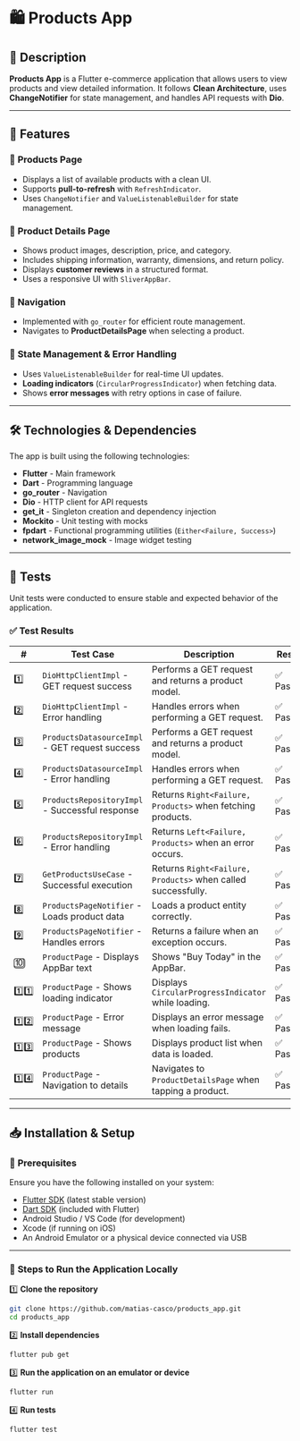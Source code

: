 # 🛍️ Products App  

## 📌 Description  
**Products App** is a Flutter e-commerce application that allows users to view products and view detailed information. It follows **Clean Architecture**, uses **ChangeNotifier** for state management, and handles API requests with **Dio**.  

---

## 🚀 Features  

### 🔹 **Products Page**
- Displays a list of available products with a clean UI.  
- Supports **pull-to-refresh** with `RefreshIndicator`.  
- Uses `ChangeNotifier` and `ValueListenableBuilder` for state management.

### 🔹 **Product Details Page**
- Shows product images, description, price, and category.  
- Includes shipping information, warranty, dimensions, and return policy.  
- Displays **customer reviews** in a structured format.  
- Uses a responsive UI with `SliverAppBar`.

### 🔹 **Navigation**
- Implemented with `go_router` for efficient route management.  
- Navigates to **ProductDetailsPage** when selecting a product.  

### 🔹 **State Management & Error Handling**
- Uses `ValueListenableBuilder` for real-time UI updates.  
- **Loading indicators** (`CircularProgressIndicator`) when fetching data.  
- Shows **error messages** with retry options in case of failure.

---

## 🛠️ Technologies & Dependencies  
The app is built using the following technologies:  

- **Flutter** - Main framework  
- **Dart** - Programming language  
- **go_router** - Navigation  
- **Dio** - HTTP client for API requests
- **get_it** - Singleton creation and dependency injection
- **Mockito** - Unit testing with mocks  
- **fpdart** - Functional programming utilities (`Either<Failure, Success>`)  
- **network_image_mock** - Image widget testing

---

## 🧪 Tests  

Unit tests were conducted to ensure stable and expected behavior of the application.  

### ✅ **Test Results**  

| **#** | **Test Case** | **Description** | **Result** |
|---|----------------------|---------------|-------------|
| 1️⃣ | `DioHttpClientImpl` - GET request success | Performs a GET request and returns a product model. | ✅ Passed |
| 2️⃣ | `DioHttpClientImpl` - Error handling | Handles errors when performing a GET request. | ✅ Passed |
| 3️⃣ | `ProductsDatasourceImpl` - GET request success | Performs a GET request and returns a product model. | ✅ Passed |
| 4️⃣ | `ProductsDatasourceImpl` - Error handling | Handles errors when performing a GET request. | ✅ Passed |
| 5️⃣ | `ProductsRepositoryImpl` - Successful response | Returns `Right<Failure, Products>` when fetching products. | ✅ Passed |
| 6️⃣ | `ProductsRepositoryImpl` - Error handling | Returns `Left<Failure, Products>` when an error occurs. | ✅ Passed |
| 7️⃣ | `GetProductsUseCase` - Successful execution | Returns `Right<Failure, Products>` when called successfully. | ✅ Passed |
| 8️⃣ | `ProductsPageNotifier` - Loads product data | Loads a product entity correctly. | ✅ Passed |
| 9️⃣ | `ProductsPageNotifier` - Handles errors | Returns a failure when an exception occurs. | ✅ Passed |
| 🔟 | `ProductPage` - Displays AppBar text | Shows "Buy Today" in the AppBar. | ✅ Passed |
| 1️⃣1️⃣ | `ProductPage` - Shows loading indicator | Displays `CircularProgressIndicator` while loading. | ✅ Passed |
| 1️⃣2️⃣ | `ProductPage` - Error message | Displays an error message when loading fails. | ✅ Passed |
| 1️⃣3️⃣ | `ProductPage` - Shows products | Displays product list when data is loaded. | ✅ Passed |
| 1️⃣4️⃣ | `ProductPage` - Navigation to details | Navigates to `ProductDetailsPage` when tapping a product. | ✅ Passed |

---

## 📥 Installation & Setup  

### 📌 **Prerequisites**  
Ensure you have the following installed on your system:  
- [Flutter SDK](https://flutter.dev/docs/get-started/install) (latest stable version)  
- [Dart SDK](https://dart.dev/get-dart) (included with Flutter)  
- Android Studio / VS Code (for development)  
- Xcode (if running on iOS)  
- An Android Emulator or a physical device connected via USB  

---

### 🚀 **Steps to Run the Application Locally**  

1️⃣ **Clone the repository**  
```bash
git clone https://github.com/matias-casco/products_app.git
cd products_app
```

2️⃣ **Install dependencies**
```bash
flutter pub get
```

3️⃣ **Run the application on an emulator or device**

```bash
flutter run
```

4️⃣ **Run tests**

```bash
flutter test
```
